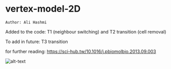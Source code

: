 # vertex-model-2D

`Author: Ali Hashmi`

Added to the code: T1 (neighbour switching) and T2 transition (cell removal)

To add in future: T3 transition

for further reading: https://sci-hub.tw/10.1016/j.pbiomolbio.2013.09.003


![alt-text](https://github.com/alihashmiii/vertex-model-2D/blob/master/results.gif)



